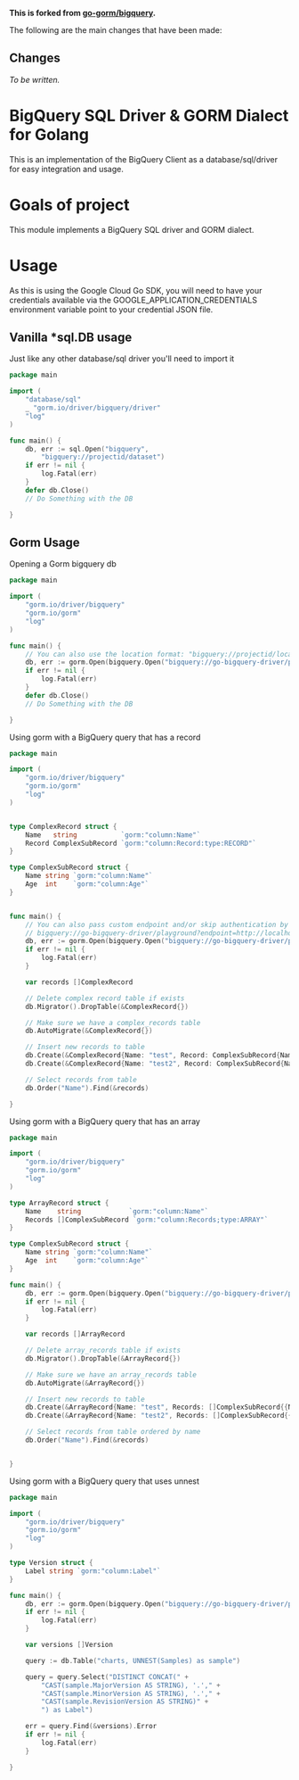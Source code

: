 **This is forked from [go-gorm/bigquery](https://github.com/go-gorm/bigquery).**

The following are the main changes that have been made:

## Changes

_To be written._

#  BigQuery SQL Driver & GORM Dialect for Golang
This is an implementation of the BigQuery Client as a database/sql/driver for easy integration and usage.


# Goals of project

This module implements a BigQuery SQL driver and GORM dialect.

# Usage

As this is using the Google Cloud Go SDK, you will need to have your credentials available
via the GOOGLE_APPLICATION_CREDENTIALS environment variable point to your credential JSON file.

## Vanilla *sql.DB usage

Just like any other database/sql driver you'll need to import it

```go
package main

import (
    "database/sql"
    _ "gorm.io/driver/bigquery/driver"
    "log"
)

func main() {
    db, err := sql.Open("bigquery",
        "bigquery://projectid/dataset")
    if err != nil {
        log.Fatal(err)
    }
    defer db.Close()
    // Do Something with the DB

}
```

## Gorm Usage

Opening a Gorm bigquery db

```go
package main

import (
    "gorm.io/driver/bigquery"
    "gorm.io/gorm"
    "log"
)

func main() {
    // You can also use the location format: "bigquery://projectid/location/dataset"
    db, err := gorm.Open(bigquery.Open("bigquery://go-bigquery-driver/playground"), &gorm.Config{})
    if err != nil {
        log.Fatal(err)
    }
    defer db.Close()
    // Do Something with the DB

}
```


Using gorm with a BigQuery query that has a record

```go
package main

import (
    "gorm.io/driver/bigquery"
    "gorm.io/gorm"
    "log"
)


type ComplexRecord struct {
	Name   string           `gorm:"column:Name"`
	Record ComplexSubRecord `gorm:"column:Record:type:RECORD"`
}

type ComplexSubRecord struct {
	Name string `gorm:"column:Name"`
	Age  int    `gorm:"column:Age"`
}


func main() {
    // You can also pass custom endpoint and/or skip authentication by using query parameters like this:
    // bigquery://go-bigquery-driver/playground?endpoint=http://localhost:56758&disable_auth=true
    db, err := gorm.Open(bigquery.Open("bigquery://go-bigquery-driver/playground"), &gorm.Config{})
    if err != nil {
        log.Fatal(err)
    }

    var records []ComplexRecord

    // Delete complex record table if exists
    db.Migrator().DropTable(&ComplexRecord{})

    // Make sure we have a complex_records table
    db.AutoMigrate(&ComplexRecord{})

    // Insert new records to table
    db.Create(&ComplexRecord{Name: "test", Record: ComplexSubRecord{Name: "dd", Age: 1}})
    db.Create(&ComplexRecord{Name: "test2", Record: ComplexSubRecord{Name: "dd2", Age: 444}})

    // Select records from table
    db.Order("Name").Find(&records)

}
```

Using gorm with a BigQuery query that has an array

```go
package main

import (
    "gorm.io/driver/bigquery"
    "gorm.io/gorm"
    "log"
)

type ArrayRecord struct {
	Name    string            `gorm:"column:Name"`
	Records []ComplexSubRecord `gorm:"column:Records;type:ARRAY"`
}

type ComplexSubRecord struct {
	Name string `gorm:"column:Name"`
	Age  int    `gorm:"column:Age"`
}

func main() {
    db, err := gorm.Open(bigquery.Open("bigquery://go-bigquery-driver/playground"), &gorm.Config{})
    if err != nil {
        log.Fatal(err)
    }

    var records []ArrayRecord

    // Delete array_records table if exists
    db.Migrator().DropTable(&ArrayRecord{})

    // Make sure we have an array_records table
    db.AutoMigrate(&ArrayRecord{})

    // Insert new records to table
    db.Create(&ArrayRecord{Name: "test", Records: []ComplexSubRecord{{Name: "dd", Age: 1}, {Name: "dd1", Age: 1}}})
    db.Create(&ArrayRecord{Name: "test2", Records: []ComplexSubRecord{{Name: "dd2", Age: 444}, {Name: "dd3", Age: 1}}})

    // Select records from table ordered by name
    db.Order("Name").Find(&records)


}
```

Using gorm with a BigQuery query that uses unnest

```go
package main

import (
    "gorm.io/driver/bigquery"
    "gorm.io/gorm"
    "log"
)

type Version struct {
	Label string `gorm:"column:Label"`
}

func main() {
    db, err := gorm.Open(bigquery.Open("bigquery://go-bigquery-driver/playground"), &gorm.Config{})
    if err != nil {
        log.Fatal(err)
    }

    var versions []Version

    query := db.Table("charts, UNNEST(Samples) as sample")

    query = query.Select("DISTINCT CONCAT(" +
        "CAST(sample.MajorVersion AS STRING), '.'," +
        "CAST(sample.MinorVersion AS STRING), '.'," +
        "CAST(sample.RevisionVersion AS STRING)" +
        ") as Label")

    err = query.Find(&versions).Error
    if err != nil {
        log.Fatal(err)
    }

}
```
